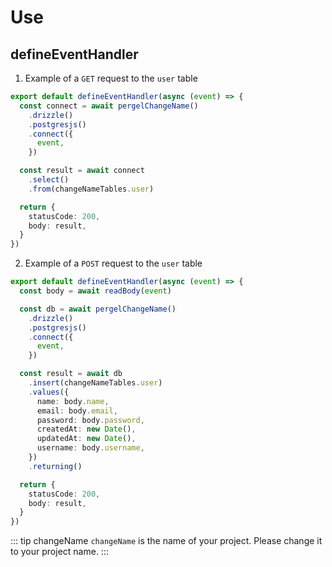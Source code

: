 # Use


## defineEventHandler

1. Example of a `GET` request to the `user` table
<!-- automd:file code src="../../../../examples/p-drizzle/server/api/test.ts" -->

```ts [test.ts]
export default defineEventHandler(async (event) => {
  const connect = await pergelChangeName()
    .drizzle()
    .postgresjs()
    .connect({
      event,
    })

  const result = await connect
    .select()
    .from(changeNameTables.user)

  return {
    statusCode: 200,
    body: result,
  }
})

```

<!-- /automd -->

2. Example of a `POST` request to the `user` table

<!-- automd:file code src="../../../../examples/p-drizzle/server/api/user.post.ts" -->

```ts [user.post.ts]
export default defineEventHandler(async (event) => {
  const body = await readBody(event)

  const db = await pergelChangeName()
    .drizzle()
    .postgresjs()
    .connect({
      event,
    })

  const result = await db
    .insert(changeNameTables.user)
    .values({
      name: body.name,
      email: body.email,
      password: body.password,
      createdAt: new Date(),
      updatedAt: new Date(),
      username: body.username,
    })
    .returning()

  return {
    statusCode: 200,
    body: result,
  }
})

```

<!-- /automd -->

<!-- automd:changeName -->

::: tip changeName
`changeName` is the name of your project. Please change it to your project name.
:::

<!-- /automd -->